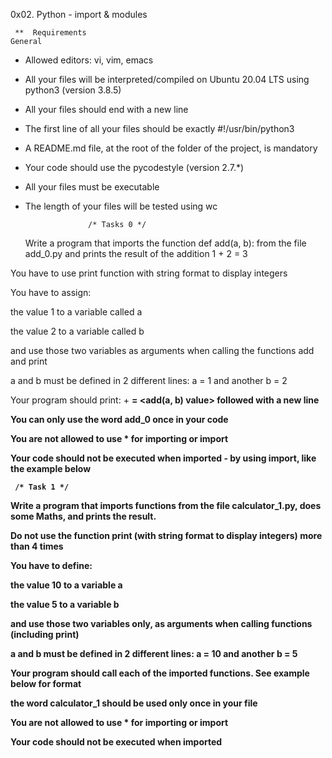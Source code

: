    0x02. Python - import & modules

     **  Requirements
    General
 * Allowed editors: vi, vim, emacs
 
 * All your files will be interpreted/compiled on Ubuntu 20.04 LTS using python3 (version 3.8.5)

 * All your files should end with a new line

 * The first line of all your files should be exactly #!/usr/bin/python3
 
 * A README.md file, at the root of the folder of the project, is mandatory

 * Your code should use the pycodestyle (version 2.7.*)

 * All your files must be executable

 * The length of your files will be tested using wc

                     /* Tasks 0 */

    Write a program that imports the function def add(a, b): from the file add_0.py and prints the result of the addition 1 + 2 = 3

  You have to use print function with string format to display integers

  You have to assign:

  the value 1 to a variable called a

  the value 2 to a variable called b

  and use those two variables as arguments when calling the functions add and print

  a and b must be defined in 2 different lines: a = 1 and another b = 2

  Your program should print: <a value> + <b value> = <add(a, b) value> followed with a new line

  You can only use the word add_0 once in your code

  You are not allowed to use * for importing or __import__

  Your code should not be executed when imported - by using __import__, like the example below

     /* Task 1 */

  Write a program that imports functions from the file calculator_1.py, does some Maths, and prints the result.

  Do not use the function print (with string format to display integers) more than 4 times

  You have to define:

  the value 10 to a variable a

  the value 5 to a variable b

  and use those two variables only, as arguments when calling functions (including print)

  a and b must be defined in 2 different lines: a = 10 and another b = 5

  Your program should call each of the imported functions. See example below for format

  the word calculator_1 should be used only once in your file

  You are not allowed to use * for importing or __import__

  Your code should not be executed when imported